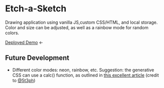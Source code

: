 # Etch-a-Sketch

Drawing application using vanilla JS,custom CSS/HTML, and local storage. Color and size can be adjusted, as well as a rainbow mode for random colors.

[Deployed Demo](https://alexgeis.github.io/Etch-a-Sketch/) &larr;

## Future Development

- Different color modes: neon, rainbow, etc.
Suggestion: the generative CSS can use a calc() function, as outlined in [this excellent article](https://moderncss.dev/practical-uses-of-css-math-functions-calc-clamp-min-max/) (credit to [@5t3ph](https://github.com/5t3ph))
